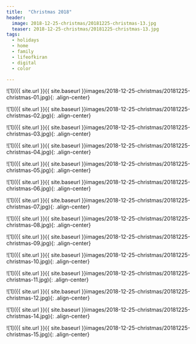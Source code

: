 ```yaml
---
title:  "Christmas 2018"
header:
  image: 2018-12-25-christmas/20181225-christmas-13.jpg
  teaser: 2018-12-25-christmas/20181225-christmas-13.jpg
tags: 
  - holidays
  - home
  - family
  - lifeofkiran
  - digital
  - color

---
```


<p></p>
![1]({{ site.url }}{{ site.baseurl }}images/2018-12-25-christmas/20181225-christmas-01.jpg){: .align-center}
<figcaption> </figcaption>
<p></p>

<p></p>
![1]({{ site.url }}{{ site.baseurl }}images/2018-12-25-christmas/20181225-christmas-02.jpg){: .align-center}
<figcaption> </figcaption>
<p></p>

<p></p>
![1]({{ site.url }}{{ site.baseurl }}images/2018-12-25-christmas/20181225-christmas-03.jpg){: .align-center}
<figcaption> </figcaption>
<p></p>

<p></p>
![1]({{ site.url }}{{ site.baseurl }}images/2018-12-25-christmas/20181225-christmas-04.jpg){: .align-center}
<figcaption> </figcaption>
<p></p>

<p></p>
![1]({{ site.url }}{{ site.baseurl }}images/2018-12-25-christmas/20181225-christmas-05.jpg){: .align-center}
<figcaption> </figcaption>
<p></p>

<p></p>
![1]({{ site.url }}{{ site.baseurl }}images/2018-12-25-christmas/20181225-christmas-06.jpg){: .align-center}
<figcaption> </figcaption>
<p></p>

<p></p>
![1]({{ site.url }}{{ site.baseurl }}images/2018-12-25-christmas/20181225-christmas-07.jpg){: .align-center}
<figcaption> </figcaption>
<p></p>

<p></p>
![1]({{ site.url }}{{ site.baseurl }}images/2018-12-25-christmas/20181225-christmas-08.jpg){: .align-center}
<figcaption> </figcaption>
<p></p>

<p></p>
![1]({{ site.url }}{{ site.baseurl }}images/2018-12-25-christmas/20181225-christmas-09.jpg){: .align-center}
<figcaption> </figcaption>
<p></p>

<p></p>
![1]({{ site.url }}{{ site.baseurl }}images/2018-12-25-christmas/20181225-christmas-10.jpg){: .align-center}
<figcaption> </figcaption>
<p></p>

<p></p>
![1]({{ site.url }}{{ site.baseurl }}images/2018-12-25-christmas/20181225-christmas-11.jpg){: .align-center}
<figcaption> </figcaption>
<p></p>

<p></p>
![1]({{ site.url }}{{ site.baseurl }}images/2018-12-25-christmas/20181225-christmas-12.jpg){: .align-center}
<figcaption> </figcaption>
<p></p>

<p></p>
![1]({{ site.url }}{{ site.baseurl }}images/2018-12-25-christmas/20181225-christmas-14.jpg){: .align-center}
<figcaption> </figcaption>
<p></p>

<p></p>
![1]({{ site.url }}{{ site.baseurl }}images/2018-12-25-christmas/20181225-christmas-15.jpg){: .align-center}
<figcaption> </figcaption>
<p></p>

